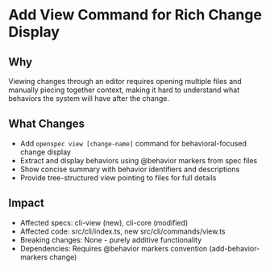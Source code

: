 # Add View Command for Rich Change Display

## Why
Viewing changes through an editor requires opening multiple files and manually piecing together context, making it hard to understand what behaviors the system will have after the change.

## What Changes
- Add `openspec view [change-name]` command for behavioral-focused change display
- Extract and display behaviors using @behavior markers from spec files
- Show concise summary with behavior identifiers and descriptions
- Provide tree-structured view pointing to files for full details

## Impact
- Affected specs: cli-view (new), cli-core (modified)
- Affected code: src/cli/index.ts, new src/cli/commands/view.ts
- Breaking changes: None - purely additive functionality
- Dependencies: Requires @behavior markers convention (add-behavior-markers change)